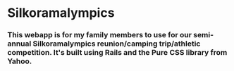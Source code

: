 # Silkoramalympics

### This webapp is for my family members to use for our semi-annual Silkoramalympics reunion/camping trip/athletic competition. It's built using Rails and the Pure CSS library from Yahoo.